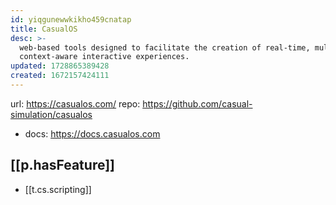 ```yaml
---
id: yiqgunewwkikho459cnatap
title: CasualOS
desc: >-
  web-based tools designed to facilitate the creation of real-time, multi-user,
  context-aware interactive experiences.
updated: 1728865389428
created: 1672157424111
---
```


url: https://casualos.com/
repo: https://github.com/casual-simulation/casualos

- docs:  https://docs.casualos.com

## [[p.hasFeature]]

- [[t.cs.scripting]] 